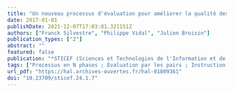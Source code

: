 ```yaml
---
title: "Un nouveau processus d'évaluation pour améliorer la qualité des feedbacks dans les tests en ligne"
date: 2017-01-01
publishDate: 2021-12-07T17:03:01.321151Z
authors: ["Franck Silvestre", "Philippe Vidal", "Julien Broisin"]
publication_types: ["2"]
abstract: ""
featured: false
publication: "*STICEF (Sciences et Technologies de l'Information et de la Communication pour l'Éducation et la Formation)*"
tags: ["Processus en N phases ; Evaluation par les pairs ; Instruction par les pairs ; Tests informatisés ; Questions interactives ; Feedback"]
url_pdf: "https://hal.archives-ouvertes.fr/hal-01809361"
doi: "10.23709/sticef.24.1.7"
---
```


